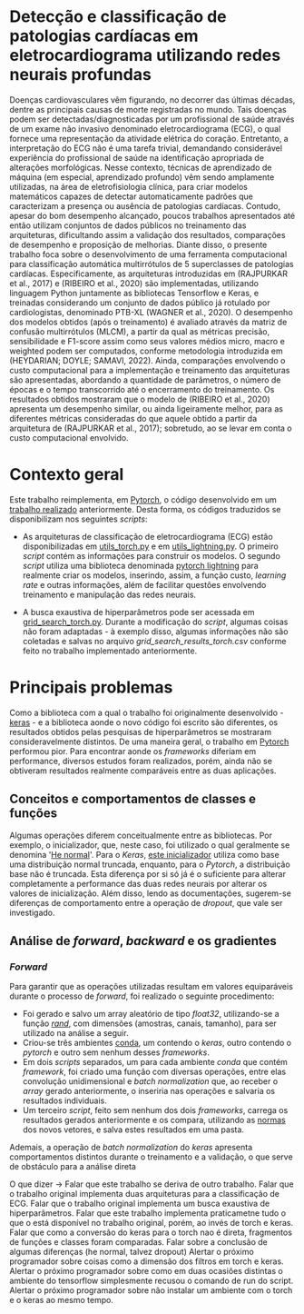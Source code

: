 # Detecção e classificação de patologias cardíacas em eletrocardiograma utilizando redes neurais profundas


Doenças cardiovasculares vêm figurando, no decorrer das últimas décadas, dentre as principais causas de morte registradas no mundo. Tais doenças podem ser detectadas/diagnosticadas por um profissional de saúde através de um exame não invasivo denominado eletrocardiograma (ECG), o qual fornece uma representação da atividade elétrica do coração. Entretanto, a interpretação do ECG não é uma tarefa trivial, demandando considerável experiência do profissional de saúde na identificação apropriada de alterações morfológicas. Nesse contexto, técnicas de aprendizado de máquina (em especial, aprendizado profundo) vêm sendo amplamente utilizadas, na área de eletrofisiologia clínica, para criar modelos matemáticos capazes de detectar automaticamente padrões que caracterizam a presença ou ausência de patologias cardíacas. Contudo, apesar do bom desempenho alcançado, poucos trabalhos apresentados até então utilizam conjuntos de dados públicos no treinamento das arquiteturas, dificultando assim a validação dos resultados, comparações de desempenho e proposição de melhorias. Diante disso, o presente trabalho foca sobre o desenvolvimento de uma ferramenta computacional para classificação automática multirrótulos de 5 superclasses de patologias cardíacas. Especificamente, as arquiteturas introduzidas em (RAJPURKAR et al., 2017) e (RIBEIRO et al., 2020) são implementadas, utilizando linguagem Python juntamente as bibliotecas Tensorflow e Keras, e treinadas considerando um conjunto de dados público já rotulado por cardiologistas, denominado PTB-XL (WAGNER et al., 2020). O desempenho dos modelos obtidos (após o treinamento) é avaliado através da matriz de confusão multirrótulos (MLCM), a partir da qual as métricas precisão, sensibilidade e F1-score assim como seus valores médios micro, macro e weighted podem ser computados, conforme metodologia introduzida em (HEYDARIAN; DOYLE; SAMAVI, 2022). Ainda, comparações envolvendo o custo computacional para a implementação e treinamento das arquiteturas são apresentadas, abordando a quantidade de parâmetros, o número de épocas e o tempo transcorrido até o encerramento do treinamento. Os resultados obtidos mostraram que o modelo de (RIBEIRO et al., 2020) apresenta um desempenho similar, ou ainda ligeiramente melhor, para as diferentes métricas consideradas do que aquele obtido a partir da arquitetura de (RAJPURKAR et al., 2017); sobretudo, ao se levar em conta o custo computacional envolvido.

# Contexto geral


Este trabalho reimplementa, em [Pytorch](https://pytorch.org), o código desenvolvido em um [trabalho realizado](https://github.com/lablapse/ecg_signal_processing.git) anteriormente. Desta forma, os códigos traduzidos se disponibilizam nos seguintes *scripts*:

- As arquiteturas de classificação de eletrocardiograma (ECG) estão disponibilizadas em [utils_torch.py](utils_torch.py) e em [utils_lightning.py](utils_lightning.py). O primeiro *script* contém as informações para construir os modelos. O segundo *script* utiliza uma biblioteca denominada [pytorch lightning](utils_lightning.py) para realmente criar os modelos, inserindo, assim, a função custo, *learning rate* e outras informações, além de facilitar questões envolvendo treinamento e manipulação das redes neurais.

- A busca exaustiva de hiperparâmetros pode ser acessada em [grid_search_torch.py](grid_search_torch.py). Durante a modificação do _script_, algumas coisas não foram adaptadas - à exemplo disso, algumas informações não são coletadas e salvas no arquivo _grid_search_results_torch.csv_ conforme feito no trabalho implementado anteriormente.


# Principais problemas

Como a biblioteca com a qual o trabalho foi originalmente desenvolvido - [keras](https://www.tensorflow.org/guide/keras?hl=pt-br) - e a biblioteca aonde o novo código foi escrito são diferentes, os resultados obtidos pelas pesquisas de hiperparâmetros se mostraram consideravelmente distintos. De uma maneira geral, o trabalho em [Pytorch](https://pytorch.org) performou pior. Para encontrar aonde os _frameworks_ diferiam em performance, diversos estudos foram realizados, porém, ainda não se obtiveram resultados realmente comparáveis entre as duas aplicações.

## Conceitos e comportamentos de classes e funções

Algumas operações diferem conceitualmente entre as bibliotecas. Por exemplo, o inicializador, que, neste caso, foi utilizado o qual geralmente se denomina '[He normal](https://arxiv.org/abs/1502.01852)'. Para o _Keras_, [este inicializador](https://keras.io/api/layers/initializers/) utiliza como base uma distribuição normal truncada, enquanto, para o _Pytorch_, a distribuição base não é truncada. Esta diferença por si só já é o suficiente para alterar completamente a performance das duas redes neurais por alterar os valores de inicialização. Além disso, lendo as documentações, sugerem-se diferenças de comportamento entre a operação de _dropout_, que vale ser investigado. 

## Análise de _forward_, _backward_ e os gradientes

### _Forward_

Para garantir que as operações utilizadas resultam em valores equiparáveis durante o processo de _forward_, foi realizado o seguinte procedimento:

- Foi gerado e salvo um array aleatório de tipo _float32_, utilizando-se a função [_rand_](https://numpy.org/doc/stable/reference/random/generated/numpy.random.rand.html), com dimensões (amostras, canais, tamanho), para ser utilizado na análise a seguir. 
- Criou-se três ambientes [conda](https://www.anaconda.com/download), um contendo o _keras_, outro contendo o _pytorch_ e outro sem nenhum desses _frameworks_.
- Em dois _scripts_ separados, um para cada ambiente _conda_ que contém _framework_, foi criado uma função com diversas operações, entre elas convolução unidimensional e _batch normalization_ que, ao receber o _array_ gerado anteriormente, o inseriria nas operações e salvaria os resultados individuais.
- Um terceiro _script_, feito sem nenhum dos dois _frameworks_, carrega os resultados gerados anteriormente e os compara, utilizando as [normas](https://numpy.org/doc/stable/reference/generated/numpy.linalg.norm.html) dos novos vetores, e salva estes resultados em uma pasta.





Ademais, a operação de _batch normalization_ do _keras_ apresenta comportamentos distintos durante o treinamento e a validação, o que serve de obstáculo para a análise direta 

O que dizer -> Falar que este trabalho se deriva de outro trabalho.
               Falar que o trabalho original implementa duas arquiteturas para a classificação de ECG.
               Falar que o trabalho original implementa um busca exaustiva de hiperparâmetros.
               Falar que este trabalho implementa praticametne tudo o que o está disponível no trabalho original, porém, ao invés de torch e keras.
               Falar que como a conversão do keras para o torch nao é direta, fragmentos de funções e classes foram comparadas.
               Falar sobre a conclusão de algumas diferenças (he normal, talvez dropout)
               Alertar o próximo programador sobre coisas como a dimensão dos filtros em torch e keras.
               Alertar o próximo programador sobre como em duas ocasiões distintas o ambiente do tensorflow simplesmente recusou o comando de run do script.
               Alertar o próximo programador sobre não instalar um ambiente com o torch e o keras ao mesmo tempo.
